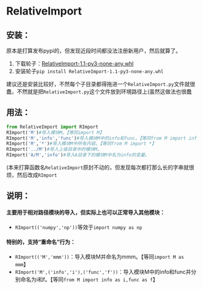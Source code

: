 

# RelativeImport

## 安装：
原本是打算发布pypi的，但发现近段时间都没法注册新用户，然后就算了。<br>
1. 下载轮子：[RelativeImport-1.1-py3-none-any.whl](https://github.com/Ls-Jan/Python_RelativeImport/releases/download/v1.1/RelativeImport-1.1-py3-none-any.whl)
2. 安装轮子``pip install RelativeImport-1.1-py3-none-any.whl``

建议还是安装比较好，不然每个子目录都得拖进一个``RelativeImport.py``文件就很蠢，不然就是把``RelativeImport.py``这个文件放到环境路径上(虽然这做法也很蠢

## 用法：
```python
from RelativeImport import RImport
RImport('M')#导入模块M。【等同import M】
RImport('M','info','func')#导入模块M中的info和func。【等同from M import info,func】
RImport('M','*')#导入模块M中所有内容。【等同from M import *】
RImport('../M')#导入上级目录中的模块M。
RImport('A/M','info')#导入A目录下的模块M中名为info的变量。

```
(本来打算函数名``RelativeImport``原封不动的，但发现每次都打那么长的字串就很烦，然后改成``RImport``


## 说明：

#### 主要用于相对路径模块的导入，但实际上也可以正常导入其他模块：
- ``RImport(('numpy','np'))``等效于``import numpy as np``


#### 特别的，支持“重命名”行为：
- ``RImport(('M','mmm'))``：导入模块M并命名为mmm。【等同``import M as mmm``】
- ``RImport('M',('info','i'),('func','f'))``：导入模块M中的info和func并分别命名为i和f。【等同``from M import info as i,func as f``】





